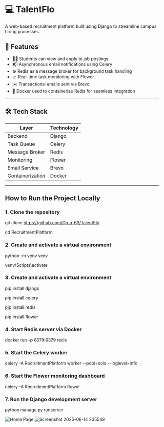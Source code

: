 # 💻 TalentFlo

A web-based recruitment platform built using Django to streamline campus hiring processes.


## 🚀 Features

- 🧑‍🎓 Students can view and apply to job postings
- 📬 Asynchronous email notifications using Celery
- ⚙️ Redis as a message broker for background task handling
- 📈 Real-time task monitoring with Flower
- ✉️ Transactional emails sent via Brevo 
- 🐳 Docker used to containerize Redis for seamless integration

---

## 🛠 Tech Stack

| Layer             | Technology        |
|------------------|-------------------|
| Backend          | Django             |
| Task Queue       | Celery             |
| Message Broker   | Redis              |
| Monitoring       | Flower             |
| Email Service    | Brevo              |
| Containerization | Docker             |

---

##  How to Run the Project Locally

###  1. Clone the repository
git clone https://github.com/Orca-63/TalentFlo

cd RecruitmentPlatform 

###  2. Create and activate a virtual environment
python -m venv venv

venv\Scripts\activate

###  3. Create and activate a virtual environment
pip install django

pip install celery

pip install redis

pip install flower

### 4. Start Redis server via Docker
docker run -p 6379:6379 redis

### 5. Start the Celery worker
celery -A RecruitmentPlatform worker --pool=solo --loglevel=info

### 6. Start the Flower monitoring dashboard
celery -A RecruitmentPlatform flower

### 7. Run the Django development server
python manage.py runserver

![Home Page](https://github.com/user-attachments/assets/2bfdd2cd-7bda-4a39-837f-fbe98b3d9f20) ![Screenshot 2025-06-14 235549](https://github.com/user-attachments/assets/d62df7d6-c235-4035-9c42-ea4a74147d7a)



